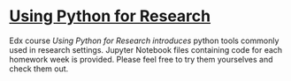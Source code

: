 # [Using Python for Research](https://courses.edx.org/courses/course-v1:HarvardX+PH526x+2T2020/course/)
Edx course *Using Python for Research introduces* python tools commonly used in research settings. Jupyter Notebook files containing code for each homework week is provided. Please feel free to try them yourselves and check them out.
